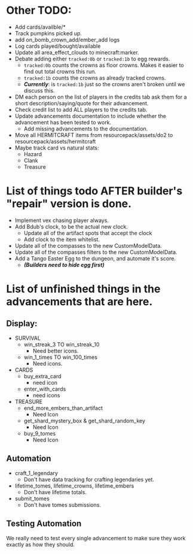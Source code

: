 # Other TODO:
- Add cards/availble/*
- Track pumpkins picked up.
- add on_bomb_crown_add/ember_add logs 
- Log cards played/bought/available
- Update all area_effect_clouds to minecraft:marker.
- Debate adding either `tracked:0b` or `tracked:1b` to egg rewards.
    - `tracked:0b` counts the crowns as floor crowns. Makes it easier to find out total crowns this run.
    - `tracked:1b` counts the crowns as already tracked crowns.
    - **_Currently_**: is `tracked:1b` just so the crowns aren't broken until we discuss this.
- DM each person on the list of players in the credits tab ask them for a short description/saying/quote for their advancement.
- Check credit list to add ALL players to the credits tab.
- Update advancements documentation to include whether the advancement has been tested to work.
    - Add missing advancements to the documentation.
- Move all HERMITCRAFT items from resourcepack/assets/do2 to resourcepack/assets/hermitcraft
- Maybe track card vs natural stats:
  - Hazard
  - Clank
  - Treasure

# List of things todo AFTER builder's "repair" version is done.
- Implement vex chasing player always.
- Add Bdub's clock, to be the actual new clock.
  - Update all of the artifact spots that accept the clock
  - Add clock to the item whitelist.
- Update all of the compasses to the new CustomModelData.
- Update all of the compasses filters to the new CustomModelData.
- Add a Tango Easter Egg to the dungeon, and automate it's score.
    - **_(Builders need to hide egg first)_**
# List of unfinished things in the advancements that are here.

## Display:
- SURVIVAL
    - win_streak_3 TO win_streak_10
        - Need better icons.
    - win_1_times TO win_100_times
        - Need icons.
- CARDS
    - buy_extra_card
        - need icon
    - enter_with_cards
        - need icons
- TREASURE
    - end_more_embers_than_artifact
        - Need Icon
    - get_shard_mystery_box & get_shard_random_key
        - Need Icon
    - buy_9_tomes
        - Need Icon
## Automation
- craft_1_legendary
    - Don't have data tracking for crafting legendaries yet.
- lifetime_tomes, lifetime_crowns, lifetime_embers
    - Don't have lifetime totals.
- submit_tomes
    - Don't have tomes submissions.


## Testing Automation
We really need to test every single advancement to make sure they work exactly as how they should.

